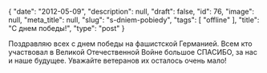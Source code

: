 {
    "date": "2012-05-09",
    "description": null,
    "draft": false,
    "id": 76,
    "image": null,
    "meta_title": null,
    "slug": "s-dniem-pobiedy",
    "tags": [
        "offline"
    ],
    "title": "С днем победы!",
    "type": "post"
}


Поздравляю всех с днем победы на фашистской Германией. Всем кто участвовал в Великой Отечественной Войне большое СПАСИБО, за нас и наше будущее. Уважайте ветеранов их осталось очень мало!
